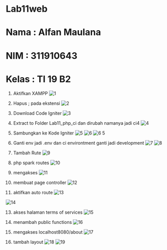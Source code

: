 # Lab11web
# Nama : Alfan Maulana
# NIM : 311910643
# Kelas : TI 19 B2

1. Aktifkan XAMPP
![1](https://user-images.githubusercontent.com/81576195/121948604-a48b4d00-cd81-11eb-833d-e57a0dcdf4c8.png)

2. Hapus ; pada ekstensi 
![2](https://user-images.githubusercontent.com/81576195/121948615-a81ed400-cd81-11eb-99e8-eb204699c2a6.png)

3. Download Code Igniter
![3](https://user-images.githubusercontent.com/81576195/121948623-ab19c480-cd81-11eb-8060-9f591cbc99d8.png)

4. Extract to Folder Lab11_php_ci dan dirubah namanya jadi ci4
![4](https://user-images.githubusercontent.com/81576195/121948641-afde7880-cd81-11eb-9e26-40cd5cd7e59d.png)

5. Sambungkan ke Kode Igniter
![5](https://user-images.githubusercontent.com/81576195/121948652-b2d96900-cd81-11eb-8ba5-e3f24b14b1f6.png)
![6](https://user-images.githubusercontent.com/81576195/121987015-cf959100-cdc1-11eb-9968-bf14b18ba7e4.png)
![6 5](https://user-images.githubusercontent.com/81576195/121987028-d4f2db80-cdc1-11eb-9e94-63ad1cfd5e44.png)

7. Ganti env jadi .env dan ci environtment ganti jadi development
![7](https://user-images.githubusercontent.com/81576195/121987414-a0335400-cdc2-11eb-821e-4e814a108b99.png)
![8](https://user-images.githubusercontent.com/81576195/121987420-a3c6db00-cdc2-11eb-8972-0cee16de2d2c.png)

8. Tambah Rute
![9](https://user-images.githubusercontent.com/81576195/121987425-a6293500-cdc2-11eb-8605-deaf1ac4c9c2.png)

9. php spark routes
![10](https://user-images.githubusercontent.com/81576195/121987434-a9242580-cdc2-11eb-92aa-e1cd705409fb.png)

10. mengakses
![11](https://user-images.githubusercontent.com/81576195/121987449-b04b3380-cdc2-11eb-938a-b6a72bde6822.png)

11. membuat page controller
![12](https://user-images.githubusercontent.com/81576195/121987049-dfad7080-cdc1-11eb-961e-34f66d60b8ba.png)

12. aktifkan auto route
![13](https://user-images.githubusercontent.com/81576195/121987068-ea680580-cdc1-11eb-94a7-99b5ce6e4cea.png)

![14](https://user-images.githubusercontent.com/81576195/121987055-e3d98e00-cdc1-11eb-9b3c-240529f8b37d.png)

13. akses halaman terms of services
![15](https://user-images.githubusercontent.com/81576195/121987075-ef2cb980-cdc1-11eb-938e-c49ea8ce35ce.png)

14. menambah public functions
![16](https://user-images.githubusercontent.com/81576195/121987077-f227aa00-cdc1-11eb-87b3-f7f38bd02ab4.png)

15. mengakses localhost8080/about
![17](https://user-images.githubusercontent.com/81576195/121987083-f3f16d80-cdc1-11eb-9622-88304b39c8fd.png)

16. tambah layout
![18](https://user-images.githubusercontent.com/81576195/121987088-f653c780-cdc1-11eb-8ab4-76de87f5da39.png)
![19](https://user-images.githubusercontent.com/81576195/121987093-f8b62180-cdc1-11eb-8def-9b99a71a8c3d.png)



